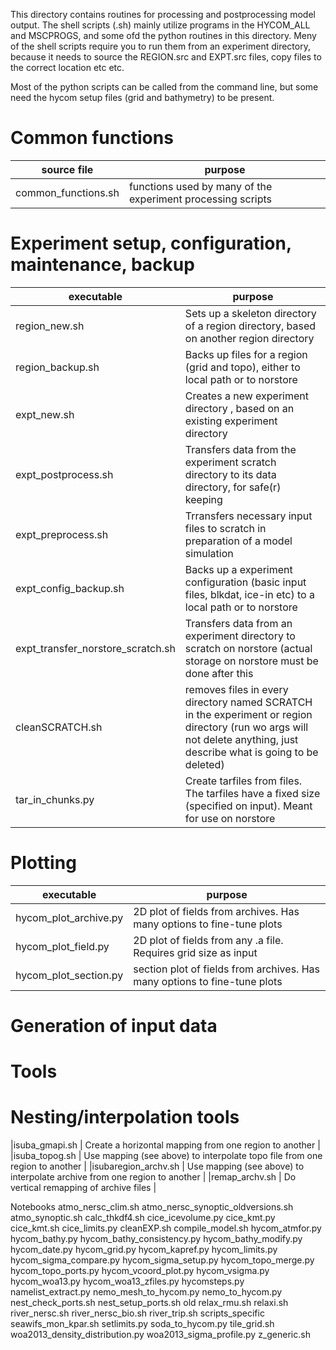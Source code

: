 This directory contains routines for processing and postprocessing model output.
The shell scripts (.sh) mainly utilize programs in the HYCOM_ALL and MSCPROGS,
and some ofd the python routines in this directory. Meny of the shell scripts
require you to run them from an experiment directory, because it needs to source
the REGION.src and EXPT.src files, copy files to the correct location etc etc.

Most of the python scripts can be called from the command line, but some need
the hycom setup files (grid and bathymetry) to be present.

# Common functions 



|source file     | purpose|
|-------- | -------------|
|common_functions.sh  | functions used by many of the experiment processing scripts|



# Experiment setup, configuration, maintenance, backup 

|executable     | purpose|
|-------- | -------------|
|region_new.sh  | Sets up a skeleton directory of a region directory, based on another region directory |
|region_backup.sh | Backs up files for a region (grid and topo), either to local path or to norstore |
|expt_new.sh  | Creates a new experiment directory , based on an existing experiment directory |
|expt_postprocess.sh  | Transfers data from the experiment scratch directory to its data directory, for safe(r) keeping |
|expt_preprocess.sh  | Trransfers necessary input files to scratch in preparation of a model simulation |
|expt_config_backup.sh  | Backs up a experiment configuration (basic input files, blkdat, ice-in etc) to a local path or to norstore |
|expt_transfer_norstore_scratch.sh | Transfers data from an experiment directory to scratch on norstore (actual storage on norstore must be done after this |
|cleanSCRATCH.sh | removes files in every directory named SCRATCH in the experiment or region directory (run wo args will not delete anything, just describe what is going to be deleted)|
|tar_in_chunks.py | Create tarfiles from files. The tarfiles have a fixed size (specified on input). Meant for use on norstore |

# Plotting

|executable     | purpose|
|-------- | -------------|
|hycom_plot_archive.py  | 2D plot  of fields from archives. Has many options to fine-tune plots |
|hycom_plot_field.py  | 2D plot  of fields from any .a file. Requires grid size as input |
|hycom_plot_section.py | section plot  of fields from archives. Has many options to fine-tune plots |




# Generation of input data


# Tools


# Nesting/interpolation tools
|isuba_gmapi.sh        | Create a horizontal mapping from one region to another |
|isuba_topog.sh        | Use mapping (see above) to interpolate topo file from one region to another |
|isubaregion_archv.sh  | Use mapping (see above) to interpolate archive from one region to another |
|remap_archv.sh        | Do vertical remapping of archive files |


Notebooks
atmo_nersc_clim.sh
atmo_nersc_synoptic_oldversions.sh
atmo_synoptic.sh
calc_thkdf4.sh
cice_icevolume.py
cice_kmt.py
cice_kmt.sh
cice_limits.py
cleanEXP.sh
compile_model.sh
hycom_atmfor.py
hycom_bathy.py
hycom_bathy_consistency.py
hycom_bathy_modify.py
hycom_date.py
hycom_grid.py
hycom_kapref.py
hycom_limits.py
hycom_sigma_compare.py
hycom_sigma_setup.py
hycom_topo_merge.py
hycom_topo_ports.py
hycom_vcoord_plot.py
hycom_vsigma.py
hycom_woa13.py
hycom_woa13_zfiles.py
hycomsteps.py
namelist_extract.py
nemo_mesh_to_hycom.py
nemo_to_hycom.py
nest_check_ports.sh
nest_setup_ports.sh
old
relax_rmu.sh
relaxi.sh
river_nersc.sh
river_nersc_bio.sh
river_trip.sh
scripts_specific
seawifs_mon_kpar.sh
setlimits.py
soda_to_hycom.py
tile_grid.sh
woa2013_density_distribution.py
woa2013_sigma_profile.py
z_generic.sh
